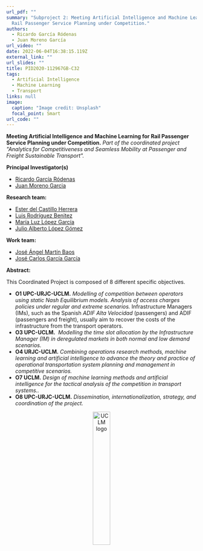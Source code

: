 ```yaml
---
url_pdf: ""
summary: "Subproject 2: Meeting Artificial Intelligence and Machine Learning for
  Rail Passenger Service Planning under Competition."
authors:
  - Ricardo García Ródenas
  - Juan Moreno García
url_video: ""
date: 2022-06-04T16:38:15.119Z
external_link: ""
url_slides: ""
title: PID2020-112967GB-C32
tags:
  - Artificial Intelligence
  - Machine Learning
  - Transport
links: null
image:
  caption: "Image credit: Unsplash"
  focal_point: Smart
url_code: ""
---
```

**Meeting Artificial Intelligence and Machine Learning for Rail Passenger Service Planning under Competition.**
*Part of the coordinated project "Analytics for Competitiveness and Seamless Mobility at Passenger and Freight Sustainable Transport".*

**Principal Investigator(s)**

* [Ricardo García Ródenas](/author/ricardo-garcia-rodenas/)
* [Juan Moreno Garcia](/author/juan-moreno-garcia/)

**Research team:**

* [Ester del Castillo Herrera](/author/ester-del-castillo-herrera)
* [Luis Rodríguez Benitez](/author/luis-rodriguez-benitez/)
* [María Luz López García](/author/maria-luz-lopez-garcia/)
* [Julio Alberto López Gómez](/author/julio-alberto-lopez-gomez/)

**Work team:**

* [](/author/julio-alberto-lopez-gomez/)[José Ángel Martín Baos](/author/jose-angel-martin-baos/)
* [José Carlos García García](/author/jose-carlos-garcia-garcia/)

**Abstract:**

This Coordinated Project is composed of 8 different specific objectives.

* **O1 UPC-URJC-UCLM.** *Modelling of competition between operators using static Nash Equilibrium models. Analysis of access charges policies under regular and extreme scenarios.* Infrastructure Managers (IMs), such as the Spanish *ADIF Alta Velocidad* (passengers) and ADIF (passengers and freight), usually aim to recover the costs of the infrastructure from the transport operators.
* **O3 UPC-UCLM.**  *Modelling the time slot allocation by the Infrastructure Manager (IM) in deregulated markets in both normal and low demand scenarios.*
* **O4 URJC-UCLM.** *Combining operations research methods, machine learning and artificial intelligence to advance the theory and practice of operational transportation system planning and management in competitive scenarios.*
* **O7 UCLM.** *Design of machine learning methods and artificial intelligence for the tactical analysis of the competition in transport systems..*
* **O8 UPC-URJC-UCLM.** *Dissemination, internationalization, strategy, and coordination of the project.*

<center><a href="https://www.uclm.es" target="_blank"><img src="/files/images/UCLM.png" alt="UCLM logo" style="display:inline-block;width:30%;height:auto;"></a></center>
